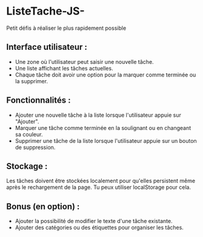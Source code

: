 # ListeTache-JS-
Petit défis à réaliser le plus rapidement possible

## Interface utilisateur :

- Une zone où l'utilisateur peut saisir une nouvelle tâche.
- Une liste affichant les tâches actuelles.
- Chaque tâche doit avoir une option pour la marquer comme terminée ou la supprimer.

## Fonctionnalités :

- Ajouter une nouvelle tâche à la liste lorsque l'utilisateur appuie sur "Ajouter".
- Marquer une tâche comme terminée en la soulignant ou en changeant sa couleur.
- Supprimer une tâche de la liste lorsque l'utilisateur appuie sur un bouton de suppression.

## Stockage :

Les tâches doivent être stockées localement pour qu'elles persistent même après le rechargement de la page. Tu peux utiliser localStorage pour cela.
## Bonus (en option) :

- Ajouter la possibilité de modifier le texte d'une tâche existante.
- Ajouter des catégories ou des étiquettes pour organiser les tâches.
